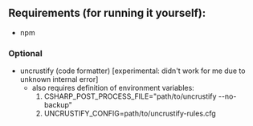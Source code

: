 ## Requirements (for running it yourself):

-   npm

### Optional

-   uncrustify (code formatter) [experimental: didn't work for me due to unknown internal error]
    -   also requires definition of environment variables:
        1. CSHARP_POST_PROCESS_FILE="path/to/uncrustify --no-backup"
        2. UNCRUSTIFY_CONFIG=path/to/uncrustify-rules.cfg
